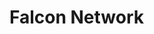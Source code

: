<html>
  <title>falconnetwork.org</title>
  <body>
    <h1>Falcon Network</h1>
  </body>
  </html>
  
